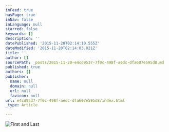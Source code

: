 ```yaml
---
inFeed: true
hasPage: true
inNav: false
inLanguage: null
starred: false
keywords: []
description: ''
datePublished: '2015-11-20T02:14:10.555Z'
dateModified: '2015-11-20T02:14:03.021Z'
title: ''
author: []
sourcePath: _posts/2015-11-20-e4cd9537-7f0c-498f-aedc-dfa607e595d8.md
published: true
authors: []
publisher:
  name: null
  domain: null
  url: null
  favicon: null
url: e4cd9537-7f0c-498f-aedc-dfa607e595d8/index.html
_type: Article

---
```

![First and Last](https://the-grid-user-content.s3-us-west-2.amazonaws.com/fe07511c-05b9-4800-9d27-c1152b96a34c.jpg)